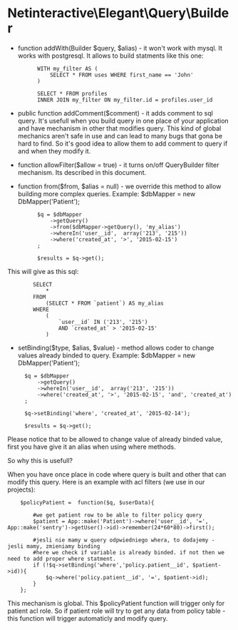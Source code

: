 # Netinteractive\Elegant\Query\Builder



* function addWith(Builder $query, $alias) - it won't work with mysql. It works with postgresql. It allows to build
statments like this one:

            WITH my_filter AS (
                SELECT * FROM uses WHERE first_name == 'John'
            )

            SELECT * FROM profiles
            INNER JOIN my_filter ON my_filter.id = profiles.user_id


* public function addComment($comment) - it adds comment to sql query.
  It's usefull when you build query in one place of your application and have mechanism in other that modifies query.
  This kind of global mechanics aren't safe in use and can lead to many bugs that gona be hard to find.
  So it's good idea to allow them to add comment to query if and when they modify it.



* function allowFilter($allow = true) - it turns on/off QueryBuilder filter mechanism. Its described in this document.


* function from($from, $alias = null) - we override this method to allow building more complex queries. Example:
            $dbMapper = new DbMapper('Patient');

            $q = $dbMapper
                ->getQuery()
                ->from($dbMapper->getQuery(), 'my_alias')
                ->whereIn('user__id',  array('213', '215'))
                ->where('created_at', '>', '2015-02-15')
            ;

            $results = $q->get();

This will give as this sql:

            SELECT
                *
            FROM
                (SELECT * FROM `patient`) AS my_alias
            WHERE
                (
                    `user__id` IN ('213', '215')
                    AND `created_at` > '2015-02-15'
                )



* setBinding($type, $alias, $value) - method allows coder to change values already binded to query. Example:
        $dbMapper = new DbMapper('Patient');

        $q = $dbMapper
            ->getQuery()
            ->whereIn('user__id',  array('213', '215'))
            ->where('created_at', '>', '2015-02-15', 'and', 'created_at')
        ;

        $q->setBinding('where', 'created_at', '2015-02-14');

        $results = $q->get();

Please notice that to be allowed to change value of already binded value, first you have give it an alias when using
where methods.

So why this is usefull?

When you have once place in code where query is built and other that can modify this query. Here is an example with
acl filters (we use in our projects):

        $policyPatient =  function($q, $userData){

            #we get patient row to be able to filter policy query
            $patient = App::make('Patient')->where('user__id', '=', App::make('sentry')->getUser()->id)->remember(24*60*80)->first();

            #jesli nie mamy w query odpwiedniego whera, to dodajemy - jesli mamy, zmieniamy binding
            #here we check if variable is already binded. if not then we need to add proper where statment.
            if (!$q->setBinding('where','policy.patient__id', $patient->id)){
                $q->where('policy.patient__id', '=', $patient->id);
            }
        };

This mechanism is global. This $policyPatient function will trigger only for patient acl role. So if patient role will
try to get any data from policy table - this function will trigger automaticly and modify query.
